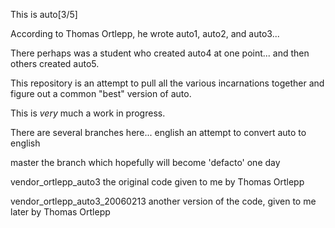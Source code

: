 This is auto[3/5]

According to Thomas Ortlepp, he wrote auto1, auto2, and auto3...

There perhaps was a student who created auto4 at one point...
and then others created auto5.

This repository is an attempt to pull all the various incarnations
together and figure out a common "best" version of auto.

This is *very* much a work in progress.

There are several branches here...
  english
     an attempt to convert auto to english

  master
     the branch which hopefully will become 'defacto' one day

  vendor_ortlepp_auto3
     the original code given to me by Thomas Ortlepp

  vendor_ortlepp_auto3_20060213
     another version of the code, given to me later by Thomas Ortlepp

